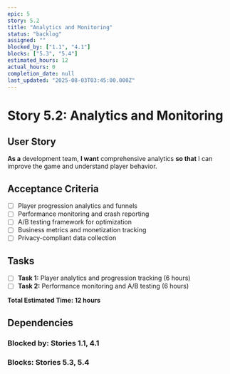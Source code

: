 ```yaml
---
epic: 5
story: 5.2
title: "Analytics and Monitoring"
status: "backlog"
assigned: ""
blocked_by: ["1.1", "4.1"]
blocks: ["5.3", "5.4"]
estimated_hours: 12
actual_hours: 0
completion_date: null
last_updated: "2025-08-03T03:45:00.000Z"
---
```


# Story 5.2: Analytics and Monitoring

## User Story
**As a** development team, **I want** comprehensive analytics **so that** I can improve the game and understand player behavior.

## Acceptance Criteria
- [ ] Player progression analytics and funnels
- [ ] Performance monitoring and crash reporting
- [ ] A/B testing framework for optimization
- [ ] Business metrics and monetization tracking
- [ ] Privacy-compliant data collection

## Tasks
- [ ] **Task 1:** Player analytics and progression tracking (6 hours)
- [ ] **Task 2:** Performance monitoring and A/B testing (6 hours)

**Total Estimated Time: 12 hours**

## Dependencies
### Blocked by: Stories 1.1, 4.1
### Blocks: Stories 5.3, 5.4